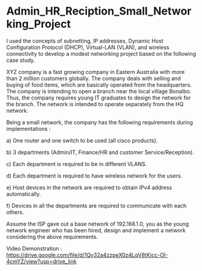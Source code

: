 # Admin_HR_Reciption_Small_Networking_Project



I used the concepts of subnetting, IP addresses, Dynamic Host Configuration Protocol (DHCP), Virtual-LAN (VLAN), and wireless connectivity to develop a modest networking project based on the following case study.



XYZ company is a fast growing company in Eastern Australia with more than 2 million customers globally. The company deals with selling and buying of food items, which are basically operated from the headquarters. The company is intending to open a branch near the local village Bonalbo. Thus, the company requires young IT graduates to design the network for the branch. The network is intended to operate separately from the HQ network.



Being a small network, the company has the following requirements during implementations :




a) One router and one switch to be used (all cisco products).





b) 3 departments (Admin/IT, Finance/HR and customer Service/Reception).





c) Each department is required to be in different VLANS.





d) Each department is required to have wireless network for the users.





e) Host devices in the network are required to obtain IPv4 address automatically.





f) Devices in all the departments are required to communicate with each others.






Assume the ISP gave out a base network of 192.168.1.0, you as the young network engineer who has been hired, design and implement a network considering the above requirements.





Video Demonstration : https://drive.google.com/file/d/1Qy32a4zzpeX0z4LqV8tKicc-OI-4cmYZ/view?usp=drive_link

